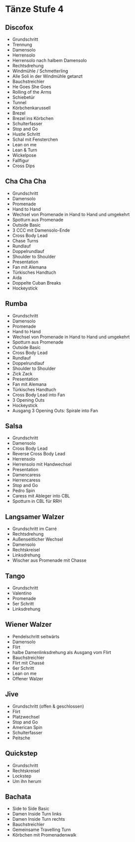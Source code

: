 # Tänze Stufe 4


## Discofox
- Grundschritt
- Trennung
- Damensolo
- Herrensolo
- Herrensolo nach halbem Damensolo
- Rechtsdrehung
- Windmühle / Schmetterling
- Alle Soli in der Windmühle getanzt
- Bauchstreichler
- He Goes She Goes
- Rolling of the Arms
- Schiebetür
- Tunnel
- Körbchenkarussell
- Brezel
- Brezel ins Körbchen
- Schulterfasser
- Stop and Go
- Hustle Schritt
- Schal mit Fensterchen
- Lean on me
- Lean & Turn
- Wickelpose
- Fallfigur
- Cross Dips

## Cha Cha Cha

- Grundschritt
- Damensolo
- Promenade
- Hand to Hand
- Wechsel von Promenade in Hand to Hand und umgekehrt
- Spotturn aus Promenade
- Outside Basic
- 3 CCC mit Damensolo-Ende
- Cross Body Lead
- Chase Turns
- Rundlauf
- Doppelrundlauf
- Shoulder to Shoulder
- Presentation
- Fan mit Alemana
- Türkisches Handtuch
- Aida
- Doppelte Cuban Breaks
- Hockeystick

## Rumba

- Grundschritt
- Damensolo
- Promenade
- Hand to Hand
- Wechsel von Promenade in Hand to Hand und umgekehrt
- Spotturn aus Promenade
- Outside Basic
- Cross Body Lead
- Rundlauf
- Doppelrundlauf
- Shoulder to Shoulder
- Zick Zack
- Presentation
- Fan mit Alemana
- Türkisches Handtuch
- Cross Body Lead into Fan
- 3 Opening Outs
- Hockeystick
- Ausgang 3 Opening Outs: Spirale into Fan

## Salsa

- Grundschritt
- Damensolo
- Cross Body Lead
- Reverse Cross Body Lead
- Herrensolo
- Herrensolo mit Handwechsel
- Presentation
- Damencaress
- Herrencaress
- Stop and Go
- Pedro Spin
- Caress mit Ableger into CBL
- Spotturn in CBL für RRH

## Langsamer Walzer

- Grundschritt im Carré
- Rechtsdrehung
- Außenseitlicher Wechsel
- Damensolo
- Rechtskreisel
- Linksdrehung
- Wischer aus Promenade mit Chasse


## Tango

- Grundschritt
- Valentino
- Promenade
- 5er Schritt
- Linksdrehung

## Wiener Walzer

- Pendelschritt seitwärts
- Damensolo
- Flirt
- halbe Damenlinksdrehung als Ausgang vom Flirt
- Bauchstreichler
- Flirt mit Chassé
- 6er Schritt
- Lean on me
- Offener Walzer

## Jive

- Grundschritt (offen & geschlossen)
- Flirt
- Platzwechsel
- Stop and Go
- American Spin
- Schulterfasser
- Peitsche

## Quickstep

- Grundschritt
- Rechtskreisel
- Lockstep
- Um ihn herum

## Bachata 
- Side to Side Basic 
- Damen Inside Turn links 
- Damen Inside Turn rechts 
- Bauchstreichler 
- Gemeinsame Travelling Turn 
- Körbchen mit Promenadenwalk
